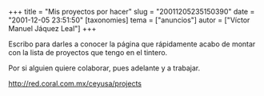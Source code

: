 +++
title = "Mis proyectos por hacer"
slug = "20011205235150390"
date = "2001-12-05 23:51:50"
[taxonomies]
tema = ["anuncios"]
autor = ["Víctor Manuel Jáquez Leal"]
+++

Escribo para darles a conocer la página que rápidamente acabo de montar
con la lista de proyectos que tengo en el tintero.

Por si alguien quiere colaborar, pues adelante y a trabajar.

<http://red.coral.com.mx/ceyusa/projects>

